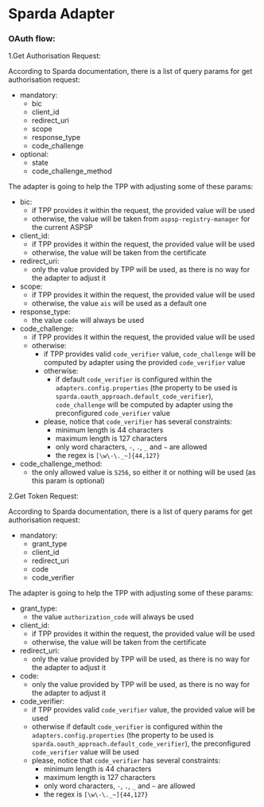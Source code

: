 # Sparda Adapter

### OAuth flow:

1.Get Authorisation Request:
 
According to Sparda documentation, there is a list of query params for get authorisation request:
- mandatory:
    - bic
    - client_id
    - redirect_uri
    - scope
    - response_type
    - code_challenge
- optional:
    - state
    - code_challenge_method
    
The adapter is going to help the TPP with adjusting some of these params:

- bic: 
    - if TPP provides it within the request, the provided value will be used
    - otherwise, the value will be taken from `aspsp-registry-manager` for the current ASPSP
- client_id:
    - if TPP provides it within the request, the provided value will be used
    - otherwise, the value will be taken from the certificate
- redirect_uri:
    - only the value provided by TPP will be used, as there is no way for the adapter to adjust it
- scope:
    - if TPP provides it within the request, the provided value will be used
    - otherwise, the value `ais` will be used as a default one
- response_type:
    - the value `code` will always be used
- code_challenge:
    - if TPP provides it within the request, the provided value will be used
    - otherwise:
        - if TPP provides valid `code_verifier` value, `code_challenge` will be computed by adapter using the provided `code_verifier` value
        - otherwise:
            - if default `code_verifier` is configured within the `adapters.config.properties` 
            (the property to be used is `sparda.oauth_approach.default_code_verifier`), 
            `code_challenge` will be computed by adapter using the preconfigured `code_verifier` value
        - please, notice that `code_verifier` has several constraints:
            - minimum length is 44 characters
            - maximum length is 127 characters
            - only word characters, `-`, `.`, `_` and `~` are allowed
            - the regex is `[\w\-\._~]{44,127}`
- code_challenge_method:
    - the only allowed value is `S256`, so either it or nothing will be used (as this param is optional)

2.Get Token Request:

According to Sparda documentation, there is a list of query params for get authorisation request:
- mandatory:
    - grant_type
    - client_id
    - redirect_uri
    - code
    - code_verifier

The adapter is going to help the TPP with adjusting some of these params:

- grant_type:
    - the value `authorization_code` will always be used
- client_id:
    - if TPP provides it within the request, the provided value will be used
    - otherwise, the value will be taken from the certificate
- redirect_uri:
    - only the value provided by TPP will be used, as there is no way for the adapter to adjust it
- code:
    - only the value provided by TPP will be used, as there is no way for the adapter to adjust it
- code_verifier:
    - if TPP provides valid `code_verifier` value, the provided value will be used
    - otherwise if default `code_verifier` is configured within the `adapters.config.properties` 
      (the property to be used is `sparda.oauth_approach.default_code_verifier`), 
      the preconfigured `code_verifier` value will be used
    - please, notice that `code_verifier` has several constraints:
        - minimum length is 44 characters
        - maximum length is 127 characters
        - only word characters, `-`, `.`, `_` and `~` are allowed
        - the regex is `[\w\-\._~]{44,127}`
